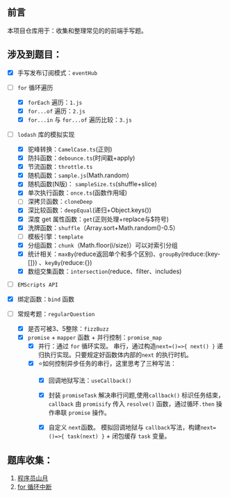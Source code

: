 ## 前言

本项目仓库用于：收集和整理常见的的前端手写题。

## 涉及到题目：

- [x] 手写发布订阅模式：`eventHub`
- [ ] `for` 循环遍历
  - [x] `forEach` 遍历：`1.js`
  - [x] `for...of` 遍历：`2.js`
  - [x] `for...in` 与 `for...of` 遍历比较：`3.js`
- [ ] `lodash` 库的模拟实现
  - [x] 驼峰转换：`CamelCase.ts`(正则)
  - [x] 防抖函数：`debounce.ts`(时间戳+apply)
  - [x] 节流函数：`throttle.ts`
  - [x] 随机函数：`sample.js`(Math.random)
  - [x] 随机函数(N版)： `sampleSize.ts`(shuffle+slice)
  - [x] 单次执行函数：`once.ts`(函数作用域)
  - [ ] 深拷贝函数：`cloneDeep`
  - [x] 深比较函数：`deepEqual`(递归+Object.keys())
  - [x] 深度 get 属性函数：`get`(正则处理+replace与$符号)
  - [x] 洗牌函数：`shuffle`（Array.sort+Math.random()-0.5）
  - [ ] 模板引擎：`template`
  - [x] 分组函数：`chunk`（Math.floor(i/size)）可以对索引分组
  - [x] 统计相关：`maxBy`(reduce返回单个和多个区别)、`groupBy`(reduce:{key-[]}) 、`keyBy`(reduce:{})
  - [x] 数组交集函数：`intersection`(reduce、filter、includes)
- [ ]  `EMScripts API`  
  - [x] 绑定函数：`bind` 函数

- [ ] 常规考题：`regularQuestion`
  - [x] 是否可被3、5整除：`fizzBuzz`
  - [x] `promise` + `mapper` 函数 + 并行控制：`promise_map`
    - [x] 并行：通过 `for` 循环实现。
      串行，通过构造`next=()=>{ next() }` 递归执行实现。只要规定好函数体内部的`next` 的执行时机。
    - [x] :star:如何控制异步任务的串行，这里思考了三种写法：
      - [x] 回调地狱写法：`useCallback()`
      - [x] 封装 `promiseTask` 解决串行问题,使用`callback()` 标识任务结束，`callback` 由 `promisify` 传入 `resolve()`  函数，通过循环`.then`  操作串联 `promise` 操作。
      - [x] 自定义 `next`函数。
        模拟回调地狱与 `callback`写法，构建`next=()=>{ task(next) }` +  闭包缓存 `task` 变量。


## 题库收集：

1. [程序员山月](https://q.shanyue.tech/roadmap/code.html)
2. [for 循环中断](https://segmentfault.com/a/1190000020176190)
